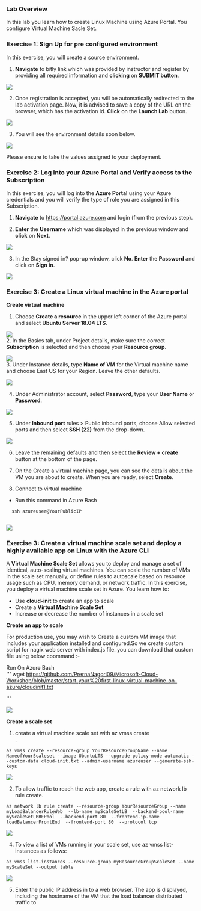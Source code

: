 

   
 
 ### Lab Overview
 In this lab you learn how to create Linux Machine using Azure Portal. You configure Virtual Machine Sacle Set.


### Exercise 1: Sign Up for pre configured environment

In this exercise, you will create a source environment.
1.	**Navigate** to bitly link which was provided by instructor and register by providing all required information and **clicking** on **SUBMIT button**.<br/>

<img src="images/sigin1.png"/><br/>

2. Once registration is accepted, you will be automatically redirected to the lab activation page. Now, it is advised to save a copy of the URL on the browser, which has the activation id. **Click** on the **Launch Lab** button.<br/>

<img src="images/screen1.png"/><br/>

3. You will see the environment details soon below.<br/>

<img src="images/screen2.png"/><br/>

Please ensure to take the values assigned to your deployment.

### Exercise 2: Log into your Azure Portal and Verify access to the Subscription

In this exercise, you will log into the **Azure Portal** using your Azure credentials and you will verify the type of role you are assigned in this Subscription.

1.  **Navigate** to https://portal.azure.com and login (from the previous step).

2.  **Enter** the **Username** which was displayed in the previous window and **click** on **Next**.<br/>

<img src="images/sccreen3.png"/><br/>

3.	In the Stay signed in? pop-up window, click **No**. **Enter** the **Password** and click on **Sign in**.<br/>

<img src="images/scrren4.png"/><br/>

### Exercise 3: Create a Linux virtual machine in the Azure portal


**Create virtual machine**

1. Choose **Create a resource** in the upper left corner of the Azure portal and select **Ubuntu Server 18.04 LTS**.<br/>

<img src="images/ubuntu1.png"/><br/>
2. In the Basics tab, under Project details, make sure the correct **Subscription** is selected and then choose your **Resource group**.<br/>

<img src="images/vmsuscription.png"/><br/>
3. Under Instance details, type **Name of VM** for the Virtual machine name and choose East US for your Region. Leave the other            defaults.<br/>

<img src="images/vmname.png"/><br/>

4. Under Administrator account, select **Password**, type your **User Name** or **Password**.<br/>

<img src="images/adminp.png"/><br/>

5. Under **Inbound port** rules > Public inbound ports, choose Allow selected ports and then select **SSH (22)** from the drop-down.<br/>

<img src="images/portssh.png"/><br/>

6. Leave the remaining defaults and then select the **Review + create** button at the bottom of the page.<br/>

7. On the Create a virtual machine page, you can see the details about the VM you are about to create. When you are ready, select        **Create**.<br/>

8. Connect to virtual machine<br/>
  
  * Run this command in Azure Bash<br/>
  ```
    ssh azureuser@YourPublicIP
   
  ```
<img src="images/linuxssh.png"/><br/>


### Exercise 3: Create a virtual machine scale set and deploy a highly available app on Linux with the Azure CLI

A **Virtual Machine Scale Set** allows you to deploy and manage a set of identical, auto-scaling virtual machines. You can scale the number of VMs in the scale set manually, or define rules to autoscale based on resource usage such as CPU, memory demand, or network traffic. In this exercise, you deploy a virtual machine scale set in Azure. You learn how to:<br/>

- Use **cloud-init** to create an app to scale<br/>
- Create a **Virtual Machine Scale Set**<br/>
- Increase or decrease the number of instances in a scale set<br/>


**Create an app to scale** <br/>

For production use, you may wish to Create a custom VM image that includes your application installed and configured.So we create custom script for nagix web server with index.js file. you can download that custom file using below coommand :-

Run On Azure Bash<br/>
'''
wget https://github.com/PrernaNagori09/Microsoft-Cloud-Workshop/blob/master/start-your%20first-linux-virtual-machine-on-azure/cloudinit1.txt

'''

<img src="images/githubscript.png"/><br/>


**Create a scale set** <br/>

1. create a virtual machine scale set with az vmss create<br/>. 

```
az vmss create --resource-group YourResourceGroupName --name NameofYourScaleset --image UbuntuLTS --upgrade-policy-mode automatic --custom-data cloud-init.txt --admin-username azureuser --generate-ssh-keys 
```
<img src="images/scalsetscreenshot.png"/><br/>
  
  2. To allow traffic to reach the web app, create a rule with az network lb rule create.<br/>
 ```
az network lb rule create --resource-group YourResourceGroup --name myLoadBalancerRuleWeb  --lb-name myScaleSetLB  --backend-pool-name myScaleSetLBBEPool  --backend-port 80  --frontend-ip-name loadBalancerFrontEnd  --frontend-port 80  --protocol tcp
  ```
  <img src="images/Loadbalancerrule1.png"/><br/>
  
  
  4. To view a list of VMs running in your scale set, use az vmss list-instances as follows:
  ```
az vmss list-instances --resource-group myResourceGroupScaleSet --name myScaleSet --output table 
  ```
  <img src="images/githubscript.png"/><br/>
  
  5. Enter the public IP address in to a web browser. The app is displayed, including the hostname of the VM that the load balancer          distributed traffic to <br/>
  
 
  



